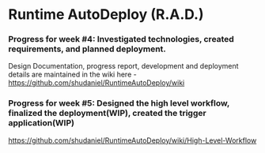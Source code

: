 # Runtime AutoDeploy (R.A.D.)

### Progress for week #4: Investigated technologies, created requirements, and planned deployment. 
Design Documentation, progress report, development and deployment details are maintained in the wiki here - 
https://github.com/shudaniel/RuntimeAutoDeploy/wiki 

### Progress for week #5: Designed the high level workflow, finalized the deployment(WIP), created the trigger application(WIP)  
https://github.com/shudaniel/RuntimeAutoDeploy/wiki/High-Level-Workflow
